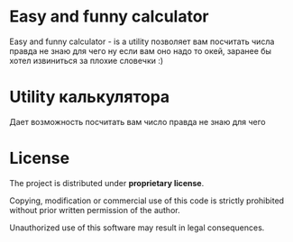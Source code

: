# Easy and funny calculator

Easy and funny calculator - is a utility позволяет вам посчитать числа правда не знаю для чего ну если вам оно надо то окей, заранее бы хотел извиниться за плохие словечки :)

# Utility калькулятора
Дает возможность посчитать вам число правда не знаю для чего

# License
The project is distributed under **proprietary license**.

Copying, modification or commercial use of this code is strictly prohibited without prior written permission of the author.

Unauthorized use of this software may result in legal consequences.

